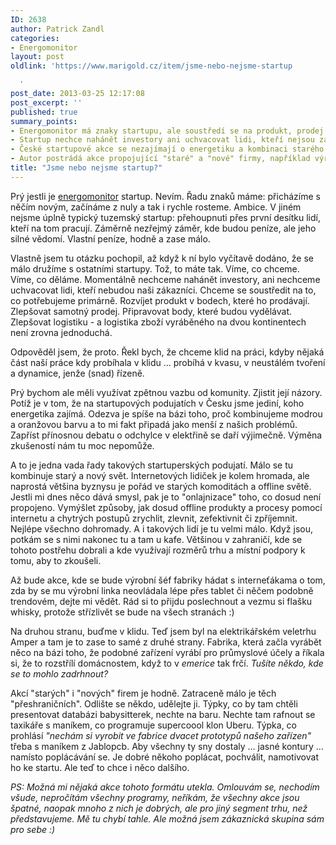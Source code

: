 ```yaml
---
ID: 2638
author: Patrick Zandl
categories:
- Energomonitor
layout: post
oldlink: 'https://www.marigold.cz/item/jsme-nebo-nejsme-startup

  '
post_date: 2013-03-25 12:17:08
post_excerpt: ''
published: true
summary_points:
- Energomonitor má znaky startupu, ale soustředí se na produkt, prodej a logistiku.
- Startup nechce nahánět investory ani uchvacovat lidi, kteří nejsou zákazníci.
- České startupové akce se nezajímají o energetiku a kombinaci starého a nového světa.
- Autor postrádá akce propojující "staré" a "nové" firmy, například výrobce a programátory.
title: "Jsme nebo nejsme startup?"
---
```


<p>Prý jestli je <a href="http://www.energomonitor.cz">energomonitor</a> startup. Nevím. Řadu znaků máme: přicházíme s něčím novým, začínáme z nuly a tak i rychle rosteme. Ambice. V jiném nejsme úplně typický tuzemský startup: přehoupnuti přes první desítku lidí, kteří na tom pracují. Záměrně nezřejmý záměr, kde budou peníze, ale jeho silné vědomí. Vlastní peníze, hodně a zase málo.</p>


<p>Vlastně jsem tu otázku pochopil, až když k ní bylo vyčítavě dodáno, že se málo družíme s ostatními startupy. Tož, to máte tak. Víme, co chceme. Víme, co děláme. Momentálně nechceme nahánět investory, ani nechceme uchvacovat lidi, kteří nebudou naši zákazníci. Chceme se soustředit na to, co potřebujeme primárně. Rozvíjet produkt v bodech, které ho prodávají. Zlepšovat samotný prodej. Připravovat body, které budou vydělávat. Zlepšovat logistiku - a logistika zboží vyráběného na dvou kontinentech není zrovna jednoduchá.</p>

<p>Odpověděl jsem, že proto. Řekl bych, že chceme klid na práci, kdyby nějaká část naší práce kdy probíhala v klidu … probíhá v kvasu, v neustálém tvoření a dynamice, jenže (snad) řízeně.</p>

<p>Prý bychom ale měli využívat zpětnou vazbu od komunity. Zjistit její názory. Potíž je v tom, že na startupových podujatích v Česku jsme jediní, koho energetika zajímá. Odezva je spíše na bázi toho, proč kombinujeme modrou a oranžovou barvu a to mi fakt připadá jako menší z našich problémů. Zapříst přínosnou debatu o odchylce v elektřině se daří výjimečně. Výměna zkušeností nám tu moc nepomůže. </p>

<p>A to je jedna vada řady takových startuperských podujatí. Málo se tu kombinuje starý a nový svět. Internetových lidiček je kolem hromada, ale naprostá většina byznysu je pořád ve starých komoditách a offline světě. Jestli mi dnes něco dává smysl, pak je to "onlajnizace" toho, co dosud není propojeno. Vymýšlet způsoby, jak dosud offline produkty a procesy pomocí internetu a chytrých postupů zrychlit, zlevnit, zefektivnit či zpříjemnit. Nejlépe všechno dohromady. A i takových lidí je tu velmi málo. Když jsou, potkám se s nimi nakonec tu a tam u kafe. Většinou v zahraničí, kde se tohoto postřehu dobrali a kde využívají rozměrů trhu a místní podpory k tomu, aby to zkoušeli.</p>

<p>Až bude akce, kde se bude výrobní šéf fabriky hádat s interneťákama o tom, zda by se mu výrobní linka neovládala lépe přes tablet či něčem podobně trendovém, dejte mi vědět. Rád si to přijdu poslechnout a vezmu si flašku whisky, protože střízlivět se bude na všech stranách :)</p>

<p>Na druhou stranu, buďme v klidu. Teď jsem byl na elektrikářském veletrhu Amper a tam je to zase to samé z druhé strany. Fabrika, která začla vyrábět něco na bázi toho, že podobné zařízení vyrábí pro průmyslové účely a říkala si, že to rozstřílí domácnostem, když to v <em>emerice</em> tak frčí. <em>Tušíte někdo, kde se to mohlo zadrhnout?</em></p>

<p>Akcí "starých" i "nových" firem je hodně. Zatraceně málo je těch "přeshraničních". Odlište se někdo, udělejte ji. Týpky, co by tam chtěli presentovat databázi babysitterek, nechte na baru. Nechte tam rafnout se taxikáře s maníkem, co programuje supercoool klon Uberu. Týpka, co prohlásí <em>"nechám si vyrobit ve fabrice dvacet prototypů našeho zařízen"</em> třeba s maníkem z Jablopcb. Aby všechny ty sny dostaly … jasné kontury … namísto poplácávání se. Je dobré někoho poplácat, pochválit, namotivovat ho ke startu. Ale teď to chce i něco dalšího. </p>

<p><em>PS: Možná mi nějaká akce tohoto formátu utekla. Omlouvám se, nechodím všude, nepročítám všechny programy, neříkám, že všechny akce jsou špatné, naopak mnoho z nich je dobrých, ale pro jiný segment trhu, než představujeme. Mě tu chybí tahle. Ale možná jsem zákaznická skupina sám pro sebe :)</em></p>
